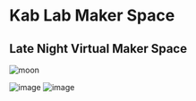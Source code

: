 # Kab Lab Maker Space

## Late Night Virtual Maker Space

![moon](https://github.com/user-attachments/assets/12dbdb89-255b-4464-837e-3837879e02fd)

![image](https://github.com/user-attachments/assets/36ba8238-55d2-45d8-b2e0-cfa85a859cbe)
![image](https://github.com/user-attachments/assets/3d031a28-7805-4ae8-9424-011570b9764e)

